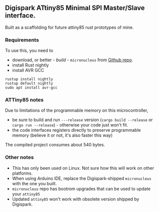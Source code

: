 ## Digispark ATtiny85 Minimal SPI Master/Slave interface.

Built as a scaffolding for future attiny85 rust prototypes of mine.

### Requirements

To use this, you need to 
* download, or better - *build* - `micronucleus` from [Github repo](https://github.com/micronucleus/micronucleus/tree/master). 
* install Rust nightly 
* install AVR GCC

```    
rustup install nightly
rustup default nightly
sudo apt install avr-gcc
```

### ATTiny85 notes

Due to limitations of the programmable memory on this microcontroller,
* be sure to build and run `---release` version (`cargo build --release` or `cargo run --release`) - otherwise your code just won't fit.
* the code interfaces registers directly to preserve programmable memory (believe it or not, it's also faster this way)

The compiled project consumes about 540 bytes.

### Other notes
* This has only been used on Linux. Not sure how this will work on other platforms.
* When using Arduino IDE, replace the Digispark-shipped `micronucleus` with the one you built. 
* `micronucleus` repo has bootrom upgrades that can be used to update your `attiny85`
* Updated `attiny85` won't work with obsolete version shipped by Digispark.